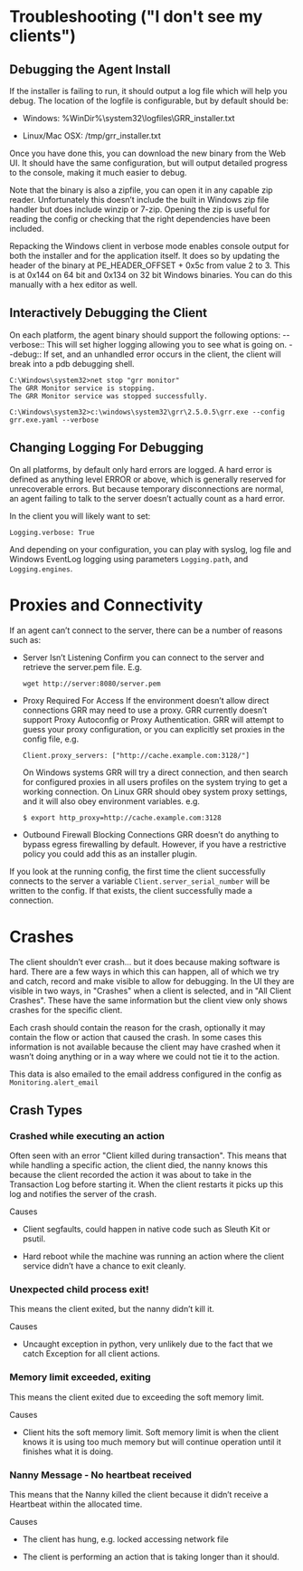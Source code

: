 # Troubleshooting ("I don't see my clients")

## Debugging the Agent Install

If the installer is failing to run, it should output a log file which
will help you debug. The location of the logfile is configurable, but by
default should be:

  - Windows: %WinDir%\\system32\\logfiles\\GRR\_installer.txt

  - Linux/Mac OSX: /tmp/grr\_installer.txt

Once you have done this, you can download the new binary from the Web
UI. It should have the same configuration, but will output detailed
progress to the console, making it much easier to debug.

Note that the binary is also a zipfile, you can open it in any capable
zip reader. Unfortunately this doesn’t include the built in Windows zip
file handler but does include winzip or 7-zip. Opening the zip is useful
for reading the config or checking that the right dependencies have been
included.

Repacking the Windows client in verbose mode enables console output for
both the installer and for the application itself. It does so by
updating the header of the binary at PE\_HEADER\_OFFSET + 0x5c from
value 2 to 3. This is at 0x144 on 64 bit and 0x134 on 32 bit Windows
binaries. You can do this manually with a hex editor as well.

## Interactively Debugging the Client

On each platform, the agent binary should support the following options:
--verbose:: This will set higher logging allowing you to see what is
going on. --debug:: If set, and an unhandled error occurs in the client,
the client will break into a pdb debugging shell.

    C:\Windows\system32>net stop "grr monitor"
    The GRR Monitor service is stopping.
    The GRR Monitor service was stopped successfully.

    C:\Windows\system32>c:\windows\system32\grr\2.5.0.5\grr.exe --config grr.exe.yaml --verbose

## Changing Logging For Debugging

On all platforms, by default only hard errors are logged. A hard error
is defined as anything level ERROR or above, which is generally reserved
for unrecoverable errors. But because temporary disconnections are
normal, an agent failing to talk to the server doesn’t actually count as
a hard error.

In the client you will likely want to set:

    Logging.verbose: True

And depending on your configuration, you can play with syslog, log file
and Windows EventLog logging using parameters `Logging.path`, and
`Logging.engines`.


# Proxies and Connectivity

If an agent can’t connect to the server, there can be a number of
reasons such as:

  - Server Isn’t Listening
    Confirm you can connect to the server and retrieve the server.pem
    file. E.g.

        wget http://server:8080/server.pem

  - Proxy Required For Access
    If the environment doesn’t allow direct connections GRR may need to
    use a proxy. GRR currently doesn’t support Proxy Autoconfig or Proxy
    Authentication. GRR will attempt to guess your proxy configuration,
    or you can explicitly set proxies in the config file, e.g.

        Client.proxy_servers: ["http://cache.example.com:3128/"]
    On
    Windows systems GRR will try a direct connection, and then search
    for configured proxies in all users profiles on the system trying to
    get a working connection. On Linux GRR should obey system proxy
    settings, and it will also obey environment variables. e.g.

        $ export http_proxy=http://cache.example.com:3128

  - Outbound Firewall Blocking Connections
    GRR doesn’t do anything to bypass egress firewalling by default.
    However, if you have a restrictive policy you could add this as an
    installer plugin.

If you look at the running config, the first time the client
successfully connects to the server a variable
`Client.server_serial_number` will be written to the config. If that
exists, the client successfully made a connection.


# Crashes

The client shouldn’t ever crash…​ but it does because making software is
hard. There are a few ways in which this can happen, all of which we try
and catch, record and make visible to allow for debugging. In the UI
they are visible in two ways, in "Crashes" when a client is selected,
and in "All Client Crashes". These have the same information but the
client view only shows crashes for the specific client.

Each crash should contain the reason for the crash, optionally it may
contain the flow or action that caused the crash. In some cases this
information is not available because the client may have crashed when it
wasn’t doing anything or in a way where we could not tie it to the
action.

This data is also emailed to the email address configured in the config
as `Monitoring.alert_email`

## Crash Types

### Crashed while executing an action

Often seen with an error "Client killed during transaction". This means
that while handling a specific action, the client died, the nanny knows
this because the client recorded the action it was about to take in the
Transaction Log before starting it. When the client restarts it picks up
this log and notifies the server of the crash.

Causes

  - Client segfaults, could happen in native code such as Sleuth Kit or
    psutil.

  - Hard reboot while the machine was running an action where the client
    service didn’t have a chance to exit cleanly.

### Unexpected child process exit\!

This means the client exited, but the nanny didn’t kill it.

Causes

  - Uncaught exception in python, very unlikely due to the fact that we
    catch Exception for all client actions.

### Memory limit exceeded, exiting

This means the client exited due to exceeding the soft memory limit.

Causes

  - Client hits the soft memory limit. Soft memory limit is when the
    client knows it is using too much memory but will continue operation
    until it finishes what it is doing.

### Nanny Message - No heartbeat received

This means that the Nanny killed the client because it didn’t receive a
Heartbeat within the allocated time.

Causes

  - The client has hung, e.g. locked accessing network file

  - The client is performing an action that is taking longer than it
    should.
